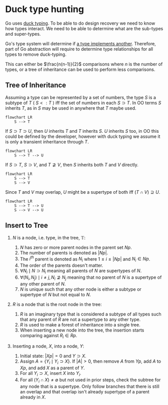 # Duck type hunting

Go uses [duck typing](https://en.wikipedia.org/wiki/Duck_typing).
To be able to do design recovery we need to know how types interact.
We need to be able to determine what are the sub-types and super-types.

Go's type system will determine if
[a type implements another](https://pkg.go.dev/go/types#Implements).
Therefore, part of Go abstraction will require to determine
type relationships for all types to remove duck-typing.

This can either be $\frac{n(n-1)}{2}$ comparisons where $n$
is the number of types, or a tree of inheritance can be used
to perform less comparisons.

## Tree of Inheritance

Assuming a type can be represented by a set of numbers,
the type $S$ is a subtype of $T$ ( $S <: T$ ) iff the set of
numbers in each $S \supset T$. In OO terms $S$ inherits $T$,
as in $S$ may be used in anywhere that $T$ maybe used.

```Mermaid
flowchart LR
    S --> T
```

If $S \supset T \supset U$, then $U$ inherits $T$ and $T$ inherits $S$.
$U$ inherits $S$ too, in OO this could be defined by the developer,
however with duck typing we assume it is only a transient inheritance
through $T$.

```Mermaid
flowchart LR
    S --> T --> U
```

If $S \supset T$, $S \supset V$, and $T \nsupseteq V$,
then $S$ inherits both $T$ and $V$ directly.

```Mermaid
flowchart LR
    S --> T
    S --> V
```

Since $T$ and $V$ may overlap, $U$ might be a supertype of both iff
$(T \cap V) \supseteq U$.

```Mermaid
flowchart LR
    S --> T --> U
    S --> V --> U
```

## Insert to Tree

1. $N$ is a node, i.e. type, in the tree, $\mathbb{T}$:
    1. $N$ has zero or more parent nodes in the parent set $Np$.
    2. The number of parents is denoted as $|Np|$.
    3. The $i^{th}$ parent is denoted as $N_i$
       where $1 \le i \le |Np|$ and $N_i \in Np$.
    4. The order of the parents doesn't matter.
    5. $\forall N_i \mid N \supset N_i$ meaning all parents of $N$
       are supertypes of $N$.
    6. $\forall \left( N_i, N_j \right) \mid i \ne j, N_i \nsupseteq N_j$
       meaning that no parent of $N$ is a supertype of any other parent of $N$.
    7. $N$ is unique such that any other node is either a subtype or supertype
       of $N$ but not equal to $N$.

2. $R$ is a node that is the root node in the tree:
    1. $R$ is an imaginary type that is considered a subtype of all types
       such that any parent of $R$ are not a supertype to any other type.
    2. $R$ is used to make a forest of inheritance into a single tree.
    3. When inserting a new node into the tree, the insertion starts
       comparing against $R_i \in Rp$.

3. Inserting a node, $X$, into a node, $Y$:
    1. Initial state: $|Xp| = 0$ and $Y \supset X$.
    2. Assign $A = \left\{ Y_i \mid Y_i \supset X \right\}$.
       If $|A| > 0$, then remove $A$ from $Yp$, add $A$ to $Xp$, and
       add $X$ as a parent of $Y$.
    3. For all $Y_i \supset X$, insert $X$ into $Y_i$.
    4. For all $\left( Y_i \cap X \right) \ne \emptyset$ but not used in
       prior steps, check the subtree for any node that is a supertype.
       Only follow branches that there is still an overlap and that overlap
       isn't already supertype of a parent already in $X$.
